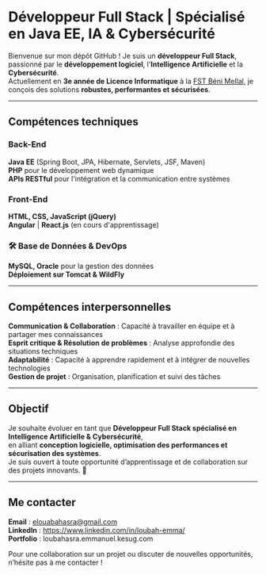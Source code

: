 # Développeur Full Stack | Spécialisé en Java EE, IA & Cybersécurité

Bienvenue sur mon dépôt GitHub ! 
Je suis un **développeur Full Stack**, passionné par le **développement logiciel**, l'**Intelligence Artificielle** et la **Cybersécurité**.  
Actuellement en **3e année de Licence Informatique** à la [FST Béni Mellal](https://fstbm.ac.ma/), je conçois des solutions **robustes, performantes et sécurisées**.

---

## Compétences techniques

### **Back-End**
 **Java EE** (Spring Boot, JPA, Hibernate, Servlets, JSF, Maven)  
 **PHP** pour le développement web dynamique  
 **APIs RESTful** pour l'intégration et la communication entre systèmes

### **Front-End**
 **HTML, CSS, JavaScript (jQuery)**  
 **Angular** | **React.js** (en cours d'apprentissage)

### 🛠 **Base de Données & DevOps**
 **MySQL, Oracle** pour la gestion des données  
 **Déploiement sur Tomcat & WildFly**

---

## Compétences interpersonnelles

 **Communication & Collaboration** : Capacité à travailler en équipe et à partager mes connaissances  
 **Esprit critique & Résolution de problèmes** : Analyse approfondie des situations techniques  
 **Adaptabilité** : Capacité à apprendre rapidement et à intégrer de nouvelles technologies  
 **Gestion de projet** : Organisation, planification et suivi des tâches

---

## Objectif

Je souhaite évoluer en tant que **Développeur Full Stack spécialisé en Intelligence Artificielle & Cybersécurité**,  
en alliant **conception logicielle, optimisation des performances et sécurisation des systèmes**.  
Je suis ouvert à toute opportunité d’apprentissage et de collaboration sur des projets innovants. 🚀

---

## Me contacter
 **Email** : elouabahasra@gmail.com  
 **LinkedIn** : https://www.linkedin.com/in/loubah-emma/  
 **Portfolio** : loubahasra.emmanuel.kesug.com

Pour une collaboration sur un projet ou discuter de nouvelles opportunités, n’hésite pas à me contacter ! 

